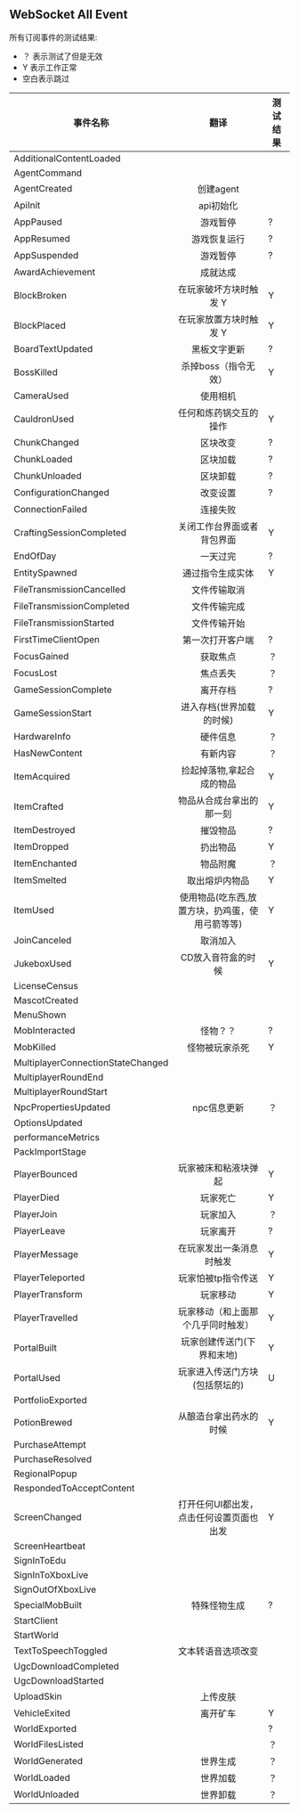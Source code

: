 ## WebSocket  All Event

所有订阅事件的测试结果:

- ？ 表示测试了但是无效
- Y 表示工作正常
-  空白表示跳过

| 事件名称                          |                      翻译                       | 测试结果 |
| --------------------------------- | :---------------------------------------------: | -------- |
| AdditionalContentLoaded           |                                                 |          |
| AgentCommand                      |                                                 |          |
| AgentCreated                      |                    创建agent                    |          |
| ApiInit                           |                    api初始化                    |          |
| AppPaused                         |                    游戏暂停                     | ?        |
| AppResumed                        |                  游戏恢复运行                   | ?        |
| AppSuspended                      |                    游戏暂停                     | ?        |
| AwardAchievement                  |                    成就达成                     |          |
| BlockBroken                       |             在玩家破坏方块时触发 Y              | Y        |
| BlockPlaced                       |             在玩家放置方块时触发 Y              | Y        |
| BoardTextUpdated                  |                  黑板文字更新                   | ?        |
| BossKilled                        |              杀掉boss（指令无效）               | Y        |
| CameraUsed                        |                    使用相机                     |          |
| CauldronUsed                      |             任何和炼药锅交互的操作              | Y        |
| ChunkChanged                      |                    区块改变                     | ?        |
| ChunkLoaded                       |                    区块加载                     | ?        |
| ChunkUnloaded                     |                    区块卸载                     | ?        |
| ConfigurationChanged              |                    改变设置                     | ?        |
| ConnectionFailed                  |                    连接失败                     |          |
| CraftingSessionCompleted          |           关闭工作台界面或者背包界面            | Y        |
| EndOfDay                          |                    一天过完                     | ?        |
| EntitySpawned                     |                通过指令生成实体                 | Y        |
| FileTransmissionCancelled         |                  文件传输取消                   |          |
| FileTransmissionCompleted         |                  文件传输完成                   |          |
| FileTransmissionStarted           |                  文件传输开始                   |          |
| FirstTimeClientOpen               |                第一次打开客户端                 | ?        |
| FocusGained                       |                    获取焦点                     | ？       |
| FocusLost                         |                    焦点丢失                     | ？       |
| GameSessionComplete               |                    离开存档                     | ?        |
| GameSessionStart                  |            进入存档(世界加载的时候)             | Y        |
| HardwareInfo                      |                    硬件信息                     | ？       |
| HasNewContent                     |                    有新内容                     | ？       |
| ItemAcquired                      |            捡起掉落物,拿起合成的物品            | Y        |
| ItemCrafted                       |            物品从合成台拿出的那一刻             | Y        |
| ItemDestroyed                     |                    摧毁物品                     | ?        |
| ItemDropped                       |                    扔出物品                     | Y        |
| ItemEnchanted                     |                    物品附魔                     | ？       |
| ItemSmelted                       |                 取出熔炉内物品                  | Y        |
| ItemUsed                          | 使用物品(吃东西,放置方块，扔鸡蛋，使用弓箭等等) | Y        |
| JoinCanceled                      |                    取消加入                     |          |
| JukeboxUsed                       |               CD放入音符盒的时候                | Y        |
| LicenseCensus                     |                                                 |          |
| MascotCreated                     |                                                 |          |
| MenuShown                         |                                                 |          |
| MobInteracted                     |                    怪物？？                     | ?        |
| MobKilled                         |                 怪物被玩家杀死                  | Y        |
| MultiplayerConnectionStateChanged |                                                 |          |
| MultiplayerRoundEnd               |                                                 |          |
| MultiplayerRoundStart             |                                                 |          |
| NpcPropertiesUpdated              |                   npc信息更新                   | ？       |
| OptionsUpdated                    |                                                 |          |
| performanceMetrics                |                                                 |          |
| PackImportStage                   |                                                 |          |
| PlayerBounced                     |              玩家被床和粘液块弹起               | Y        |
| PlayerDied                        |                    玩家死亡                     | Y        |
| PlayerJoin                        |                    玩家加入                     | ？       |
| PlayerLeave                       |                    玩家离开                     | ?        |
| PlayerMessage                     |            在玩家发出一条消息时触发             | Y        |
| PlayerTeleported                  |               玩家怕被tp指令传送                | Y        |
| PlayerTransform                   |                    玩家移动                     | Y        |
| PlayerTravelled                   |       玩家移动（和上面那个几乎同时触发）        | Y        |
| PortalBuilt                       |           玩家创建传送门(下界和末地)            | Y        |
| PortalUsed                        |         玩家进入传送门方块(包括祭坛的)          | U        |
| PortfolioExported                 |                                                 |          |
| PotionBrewed                      |             从酿造台拿出药水的时候              | Y        |
| PurchaseAttempt                   |                                                 |          |
| PurchaseResolved                  |                                                 |          |
| RegionalPopup                     |                                                 |          |
| RespondedToAcceptContent          |                                                 |          |
| ScreenChanged                     |    打开任何UI都出发，点击任何设置页面也出发     | Y        |
| ScreenHeartbeat                   |                                                 |          |
| SignInToEdu                       |                                                 |          |
| SignInToXboxLive                  |                                                 |          |
| SignOutOfXboxLive                 |                                                 |          |
| SpecialMobBuilt                   |                  特殊怪物生成                   | ?        |
| StartClient                       |                                                 |          |
| StartWorld                        |                                                 |          |
| TextToSpeechToggled               |               文本转语音选项改变                |          |
| UgcDownloadCompleted              |                                                 |          |
| UgcDownloadStarted                |                                                 |          |
| UploadSkin                        |                    上传皮肤                     |          |
| VehicleExited                     |                    离开矿车                     | Y        |
| WorldExported                     |                                                 | ?        |
| WorldFilesListed                  |                                                 | ？       |
| WorldGenerated                    |                    世界生成                     | ？       |
| WorldLoaded                       |                    世界加载                     | ？       |
| WorldUnloaded                     |                    世界卸载                     | ？       |